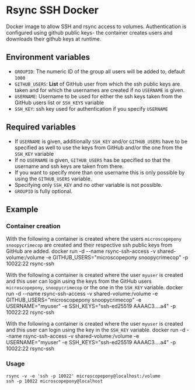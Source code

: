 # Rsync SSH Docker

Docker image to allow SSH and rsync access to volumes.
Authentication is configured using github public keys- the container creates users and downloads their github keys at runtime.

## Environment variables

- `GROUPID`: The numeric ID of the group all users will be added to, default `1000`
- `GITHUB_USERS`: **List** of GitHub user from which the ssh public keys are taken and for which the usernames are created if no `USERNAME` is given.
- `USERNAME`: Username to be used for either the ssh keys taken from the GitHub users list or `SSH_KEYS` variable
- `SSH_KEY`: ssh key used for authentication if you specify `USERNAME`

## Required variables

- If `USERNAME` is given, additionally `SSH_KEY` and/or `GITHUB_USERS` have to be specified as well to use the keys from GitHub and/or the one from the `SSH_KEY` variable
- If no `USERNAME` is given, `GITHUB_USERS` has be specified so that the username and ssh keys are taken from there.
- If you want to specify more than one username this is only possible by using the `GITHUB_USERS` variable.
- Specifying only `SSH_KEY` and no other variable is not possible.
- `GROUPID` is fully optional.

## Example

### Container creation
With the following a container is created where the users `microscopepony` `snoopycrimecop` are created and their respective ssh public keys from GitHub are added.
    docker run -d --name rsync-ssh-access -v shared-volume:/volume -e GITHUB_USERS="microscopepony snoopycrimecop" -p 10022:22 rsync-ssh

With the following a container is created where the user `myuser` is created and this user can login using the keys from the GitHub users `microscopepony`, `snoopycrimecop` or the one in the `SSH_KEY` variable.
    docker run -d --name rsync-ssh-access -v shared-volume:/volume -e GITHUB_USERS="microscopepony snoopycrimecop" -e USERNAME="myuser" -e SSH_KEYS="ssh-ed25519 AAAAC3....a4" -p 10022:22 rsync-ssh

With the following a container is created where the user `myuser` is created and this user can login using the key in the `SSH_KEY` variable.
    docker run -d --name rsync-ssh-access -v shared-volume:/volume -e USERNAME="myuser" -e SSH_KEYS="ssh-ed25519 AAAAC3....a4" -p 10022:22 rsync-ssh

### Usage
    rsync -v -e 'ssh -p 10022' microscopepony@localhost:/volume
    ssh -p 10022 microscopepony@localhost
